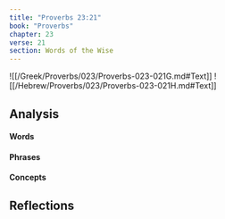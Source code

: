 ```yaml
---
title: "Proverbs 23:21"
book: "Proverbs"
chapter: 23
verse: 21
section: Words of the Wise
---
```

![[/Greek/Proverbs/023/Proverbs-023-021G.md#Text]]
![[/Hebrew/Proverbs/023/Proverbs-023-021H.md#Text]]

## Analysis

#### Words

#### Phrases

#### Concepts

## Reflections
